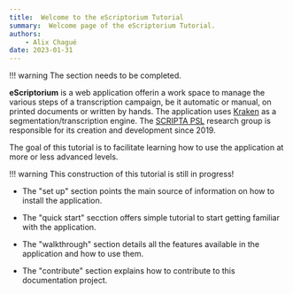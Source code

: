 ```yaml
---
title:  Welcome to the eScriptorium Tutorial
summary:  Welcome page of the eScriptorium Tutorial.
authors:
    - Alix Chagué
date: 2023-01-31
---
```


!!! warning
    The section needs to be completed.

**eScriptorium** is a web application offerin a work space to manage the various steps of a transcription campaign, be it automatic or manual, on printed documents or written by hands. The application uses [Kraken](https://kraken.re/) as a segmentation/transcription engine. The [SCRIPTA PSL](https://scripta.psl.eu/) research group is responsible for its creation and development since 2019.

The goal of this tutorial is to facilitate learning how to use the application at more or less advanced levels. 

!!! warning
    This construction of this tutorial is still in progress!

- The "set up" section points the main source of information on how to install the application.

- The "quick start" secction offers simple tutorial to start getting familiar with the application.

- The "walkthrough" section details all the features available in the application and how to use them.

- The "contribute" section explains how to contribute to this documentation project.